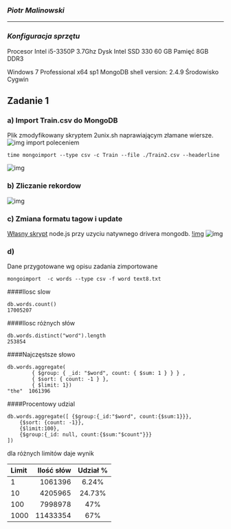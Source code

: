 ### *Piotr Malinowski*

----

### *Konfiguracja sprzętu*

Procesor Intel i5-3350P 3.7Ghz
Dysk Intel SSD 330 60 GB
Pamięć 8GB DDR3

Windows 7 Professional x64 sp1
MongoDB shell version: 2.4.9
Środowisko Cygwin

## Zadanie 1
### a) Import Train.csv do MongoDB

Plik zmodyfikowany skryptem 2unix.sh naprawiającym złamane wiersze.
![img](http://puu.sh/6oiqY)
import poleceniem
```
time mongoimport --type csv -c Train --file ./Train2.csv --headerline
```
![img](http://puu.sh/6qPmR)

### b) Zliczanie rekordow

![img](http://puu.sh/6ojCp)

### c) Zmiana formatu tagow i update

[Własny skrypt](../../scripts/pmalinowski/tagtotab.js) node.js przy uzyciu natywnego drivera mongodb.
[!img](http://puu.sh/6qNu9)
![img](http://puu.sh/6qNyH)
### d)

Dane przygotowane wg opisu zadania zimportowane
```
mongoimport  -c words --type csv -f word text8.txt
```

####Ilosc slow
```
db.words.count()
17005207
```
####Ilosc różnych słów
```
db.words.distinct("word").length
253854
```
####Najczęstsze słowo
```
db.words.aggregate(
		{ $group: { _id: "$word", count: { $sum: 1 } } } , 
		{ $sort: { count: -1 } }, 
		{ $limit: 1})
"the"  1061396 
```
####Procentowy udzial
```
db.words.aggregate([ {$group:{_id:"$word", count:{$sum:1}}},
	{$sort: {count: -1}},
	{$limit:100}, 
	{$group:{_id: null, count:{$sum:"$count"}}} 
])
```
dla różnych limitów daje wynik

|Limit	| Ilość słów	| Udział %	|      
|:-----------|------------:|:---------:|
| 1	|1061396	| 6.24%	|      
| 10	|4205965 	| 24.73%	|
| 100	|7998978	| 47%	 |
| 1000	|11433354	| 67%       |
